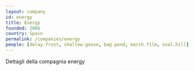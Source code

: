 ```yaml
---
layout: company
id: energy
title: Energy
founded: 2006
country: Spain
permalink: /companies/energy
people: [delay.frost, shallow.goose, bag.pond, march.film, oval.hill]
---
```


Dettagli della compagnia energy